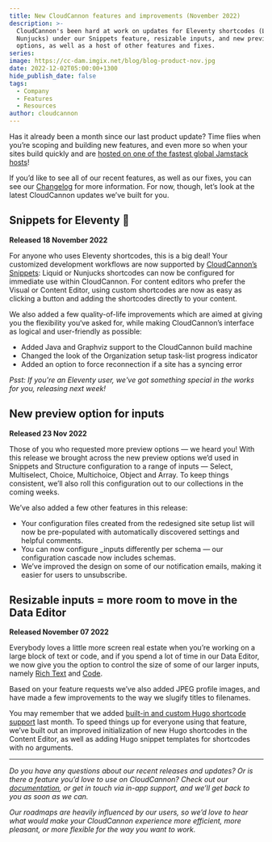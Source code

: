 ```yaml
---
title: New CloudCannon features and improvements (November 2022)
description: >-
  CloudCannon's been hard at work on updates for Eleventy shortcodes (Liquid and
  Nunjucks) under our Snippets feature, resizable inputs, and new preview
  options, as well as a host of other features and fixes.
series:
image: https://cc-dam.imgix.net/blog/blog-product-nov.jpg
date: 2022-12-02T05:00:00+1300
hide_publish_date: false
tags:
  - Company
  - Features
  - Resources
author: cloudcannon
---
```

Has it already been a month since our last product update? Time flies when you’re scoping and building new features, and even more so when your sites build quickly and are [hosted on one of the fastest global Jamstack hosts](https://cloudcannon.com/community/jamstack-hosting-comparison/)\!

If you’d like to see all of our recent features, as well as our fixes, you can see our [Changelog](https://cloudcannon.com/changelog/) for more information. For now, though, let’s look at the latest CloudCannon updates we’ve built for you.

## Snippets for Eleventy 🎉

**Released 18 November 2022**

For anyone who uses Eleventy shortcodes, this is a big deal\! Your customized development workflows are now supported by [CloudCannon’s Snippets](https://cloudcannon.com/documentation/articles/editing-with-eleventy-shortcodes/?ssg=Eleventy)\: Liquid or Nunjucks shortcodes can now be configured for immediate use within CloudCannon. For content editors who prefer the Visual or Content Editor, using custom shortcodes are now as easy as clicking a button and adding the shortcodes directly to your content.

We also added a few quality-of-life improvements which are aimed at giving you the flexibility you‘ve asked for, while making CloudCannon’s interface as logical and user-friendly as possible:

* Added Java and Graphviz support to the CloudCannon build machine
* Changed the look of the Organization setup task-list progress indicator
* Added an option to force reconnection if a site has a syncing error

*Psst: If you're an Eleventy user, we've got something special in the works for you, releasing next week\!*

## New preview option for inputs

**Released 23 Nov 2022**

Those of you who requested more preview options — we heard you\! With this release we brought across the new preview options we’d used in Snippets and Structure configuration to a range of inputs — Select, Multiselect, Choice, Multichoice, Object and Array. To keep things consistent, we’ll also roll this configuration out to our collections in the coming weeks.

We’ve also added a few other features in this release:

* Your configuration files created from the redesigned site setup list will now be pre-populated with automatically discovered settings and helpful comments.
* You can now configure \_inputs differently per schema — our configuration cascade now includes schemas.
* We’ve improved the design on some of our notification emails, making it easier for users to unsubscribe.

## Resizable inputs = more room to move in the Data Editor

**Released November 07 2022**

Everybody loves a little more screen real estate when you’re working on a large block of text or code, and if you spend a lot of time in our Data Editor, we now give you the option to control the size of some of our larger inputs, namely [Rich Text](https://cloudcannon.com/documentation/articles/using-rich-text-inputs-to-edit-your-data/) and [Code](https://cloudcannon.com/documentation/articles/using-code-inputs-to-edit-your-data/).

Based on your feature requests we’ve also added JPEG profile images, and have made a few improvements to the way we slugify titles to filenames.

You may remember that we added [built-in and custom Hugo shortcode support](https://cloudcannon.com/blog/editing-content-with-hugo-shortcodes/) last month. To speed things up for everyone using that feature, we’ve built out an improved initialization of new Hugo shortcodes in the Content Editor, as well as adding Hugo snippet templates for shortcodes with no arguments.

---

*Do you have any questions about our recent releases and updates? Or is there a feature you’d love to use on CloudCannon? Check out our [documentation](https://cloudcannon.com/documentation), or get in touch via in-app support, and we’ll get back to you as soon as we can.*

*Our roadmaps are heavily influenced by our users, so we’d love to hear what would make your CloudCannon experience more efficient, more pleasant, or more flexible for the way you want to work.*